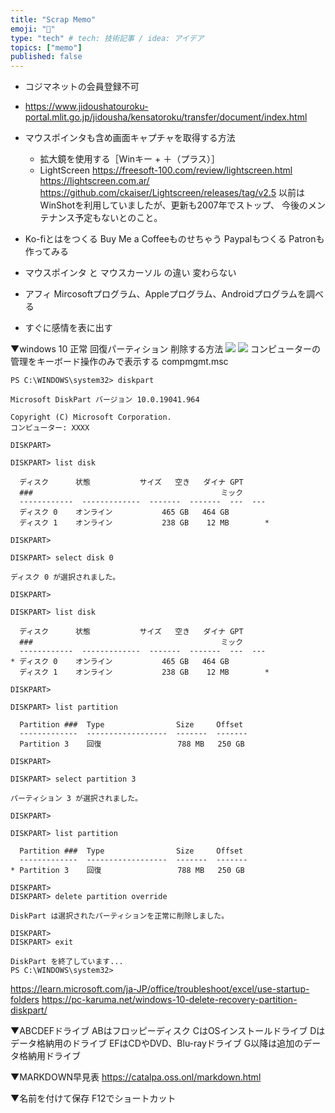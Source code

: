```yaml
---
title: "Scrap Memo"
emoji: "🤖"
type: "tech" # tech: 技術記事 / idea: アイデア
topics: ["memo"]
published: false
---
```


- コジマネットの会員登録不可

- https://www.jidoushatouroku-portal.mlit.go.jp/jidousha/kensatoroku/transfer/document/index.html

- マウスポインタも含め画面キャプチャを取得する方法
  - 拡大鏡を使用する［Winキー + ＋（プラス）］
  - LightScreen
    https://freesoft-100.com/review/lightscreen.html
    https://lightscreen.com.ar/
    https://github.com/ckaiser/Lightscreen/releases/tag/v2.5
  以前はWinShotを利用していましたが、更新も2007年でストップ、
  今後のメンテナンス予定もないとのこと。

- Ko-fiとはをつくる
  Buy Me a Coffeeものせちゃう
  Paypalもつくる
  Patronも作ってみる

- マウスポインタ と マウスカーソル の違い
  変わらない

- アフィ
  Mircosoftプログラム、Appleプログラム、Androidプログラムを調べる

- すぐに感情を表に出す

▼windows 10 正常 回復パーティション 削除する方法
![](https://storage.googleapis.com/zenn-user-upload/19c84154f034-20230512.png)
![](https://storage.googleapis.com/zenn-user-upload/18b806cf9c2b-20230512.png)
コンピューターの管理をキーボード操作のみで表示する
compmgmt.msc

```powershell:管理者として実行
PS C:\WINDOWS\system32> diskpart

Microsoft DiskPart バージョン 10.0.19041.964

Copyright (C) Microsoft Corporation.
コンピューター: XXXX

DISKPART>

DISKPART> list disk

  ディスク      状態           サイズ   空き   ダイナ GPT
  ###                                          ミック
  ------------  -------------  -------  -------  ---  ---
  ディスク 0    オンライン           465 GB   464 GB
  ディスク 1    オンライン           238 GB    12 MB        *

DISKPART>

DISKPART> select disk 0

ディスク 0 が選択されました。

DISKPART>

DISKPART> list disk

  ディスク      状態           サイズ   空き   ダイナ GPT
  ###                                          ミック
  ------------  -------------  -------  -------  ---  ---
* ディスク 0    オンライン           465 GB   464 GB
  ディスク 1    オンライン           238 GB    12 MB        *

DISKPART>

DISKPART> list partition

  Partition ###  Type                Size     Offset
  -------------  ------------------  -------  -------
  Partition 3    回復                 788 MB   250 GB

DISKPART>

DISKPART> select partition 3

パーティション 3 が選択されました。

DISKPART>

DISKPART> list partition

  Partition ###  Type                Size     Offset
  -------------  ------------------  -------  -------
* Partition 3    回復                 788 MB   250 GB

DISKPART>
DISKPART> delete partition override

DiskPart は選択されたパーティションを正常に削除しました。

DISKPART>
DISKPART> exit

DiskPart を終了しています...
PS C:\WINDOWS\system32>
```
https://learn.microsoft.com/ja-JP/office/troubleshoot/excel/use-startup-folders
https://pc-karuma.net/windows-10-delete-recovery-partition-diskpart/

▼ABCDEFドライブ
ABはフロッピーディスク
CはOSインストールドライブ
Dはデータ格納用のドライブ
EFはCDやDVD、Blu-rayドライブ
G以降は追加のデータ格納用ドライブ

▼MARKDOWN早見表
https://catalpa.oss.onl/markdown.html

▼名前を付けて保存 F12でショートカット
